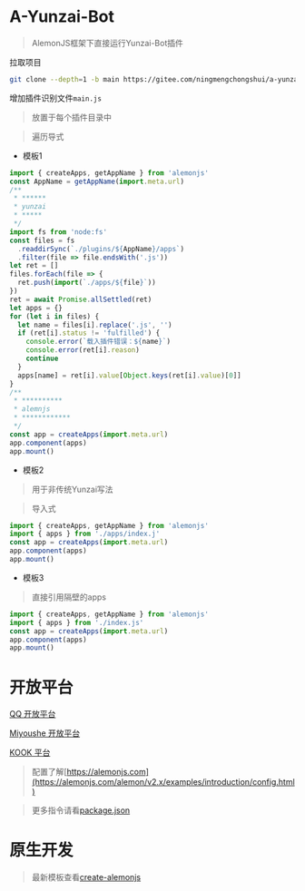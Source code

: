# A-Yunzai-Bot

> AlemonJS框架下直接运行Yunzai-Bot插件

拉取项目

```sh
git clone --depth=1 -b main https://gitee.com/ningmengchongshui/a-yunzai.git
```

增加插件识别文件`main.js`

> 放置于每个插件目录中

> 遍历导式

- 模板1

```js
import { createApps, getAppName } from 'alemonjs'
const AppName = getAppName(import.meta.url)
/**
 * ******
 * yunzai
 * *****
 */
import fs from 'node:fs'
const files = fs
  .readdirSync(`./plugins/${AppName}/apps`)
  .filter(file => file.endsWith('.js'))
let ret = []
files.forEach(file => {
  ret.push(import(`./apps/${file}`))
})
ret = await Promise.allSettled(ret)
let apps = {}
for (let i in files) {
  let name = files[i].replace('.js', '')
  if (ret[i].status != 'fulfilled') {
    console.error(`载入插件错误：${name}`)
    console.error(ret[i].reason)
    continue
  }
  apps[name] = ret[i].value[Object.keys(ret[i].value)[0]]
}
/**
 * **********
 * alemnjs
 * ************
 */
const app = createApps(import.meta.url)
app.component(apps)
app.mount()
```

- 模板2

> 用于非传统Yunzai写法

> 导入式

```js
import { createApps, getAppName } from 'alemonjs'
import { apps } from './apps/index.j'
const app = createApps(import.meta.url)
app.component(apps)
app.mount()
```

- 模板3

> 直接引用隔壁的apps

```js
import { createApps, getAppName } from 'alemonjs'
import { apps } from './index.js'
const app = createApps(import.meta.url)
app.component(apps)
app.mount()
```

# 开放平台

[QQ 开放平台](https://q.qq.com/#/)

[Miyoushe 开放平台](https://open.miyoushe.com/#/login)

[KOOK 平台](https://developer.kookapp.cn/doc/)

> 配置了解[https://alemonjs.com](https://alemonjs.com/alemon/v2.x/examples/introduction/config.html)

> 更多指令请看[package.json](./package.json)

# 原生开发

> 最新模板查看[create-alemonjs](https://gitee.com/ningmengchongshui/alemon/tree/cli/bin)
